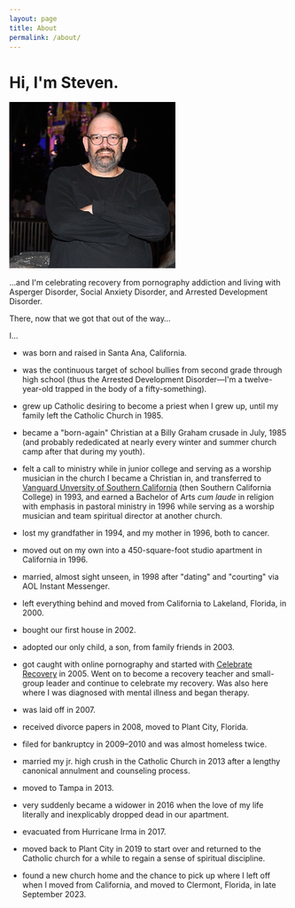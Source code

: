 ```yaml
---
layout: page
title: About
permalink: /about/
---
```


# Hi, I'm Steven.

<img float="right" src="/images/portrait300x300.jpg">

&hellip;and I'm celebrating recovery from pornography addiction and living with Asperger Disorder, Social Anxiety Disorder, and Arrested Development Disorder. 

There, now that we got that out of the way&hellip;

I&hellip;

- was born and raised in Santa Ana, California.

- was the continuous target of school bullies from second grade through high school (thus the Arrested Development Disorder&mdash;I'm a twelve-year-old trapped in the body of a fifty-something).

- grew up Catholic desiring to become a priest when I grew up, until my family left the Catholic Church in 1985. 

- became a "born-again" Christian at a Billy Graham crusade in July, 1985 (and probably rededicated at nearly every winter and summer church camp after that during my youth).

- felt a call to ministry while in junior college and serving as a worship musician in the church I became a Christian in, and transferred to [Vanguard Unversity of Southern California](https://www.vanguard.edu) (then Southern California College) in 1993, and earned a Bachelor of Arts _cum laude_ in religion with emphasis in pastoral ministry in 1996 while serving as a worship musician and team spiritual director at another church.

- lost my grandfather in 1994, and my mother in 1996, both to cancer.

- moved out on my own into a 450-square-foot studio apartment in California in 1996.

- married, almost sight unseen, in 1998 after "dating" and "courting" via AOL Instant Messenger.

- left everything behind and moved from California to Lakeland, Florida, in 2000.

- bought our first house in 2002.

- adopted our only child, a son, from family friends in 2003. 

- got caught with online pornography and started with [Celebrate Recovery](https://celebraterecovery.com) in 2005. Went on to become a recovery teacher and small-group leader and continue to celebrate my recovery. Was also here where I was diagnosed with mental illness and began therapy.

- was laid off in 2007.

- received divorce papers in 2008, moved to Plant City, Florida.

- filed for bankruptcy in 2009&ndash;2010 and was almost homeless twice.

- married my jr. high crush in the Catholic Church in 2013 after a lengthy canonical annulment and counseling process.

- moved to Tampa in 2013.

- very suddenly became a widower in 2016 when the love of my life literally and inexplicably dropped dead in our apartment.

- evacuated from Hurricane Irma in 2017.

- moved back to Plant City in 2019 to start over and returned to the Catholic church for a while to regain a sense of spiritual discipline.

- found a new church home and the chance to pick up where I left off when I moved from California, and moved to Clermont, Florida, in late September 2023.
